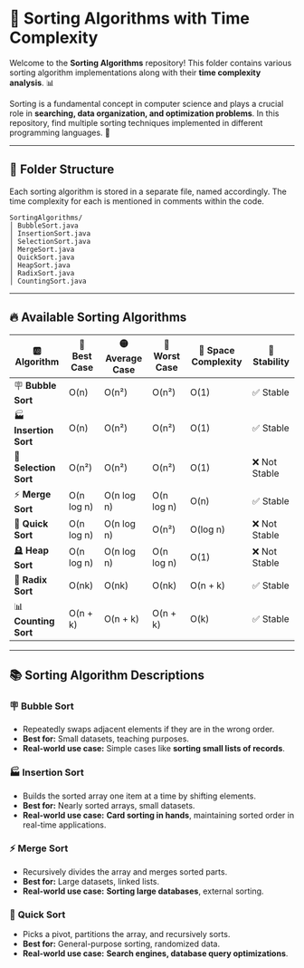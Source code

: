 # 🚀 Sorting Algorithms with Time Complexity  

Welcome to the **Sorting Algorithms** repository! This folder contains various sorting algorithm implementations along with their **time complexity analysis**. 📊  

Sorting is a fundamental concept in computer science and plays a crucial role in **searching, data organization, and optimization problems**. In this repository, find multiple sorting techniques implemented in different programming languages. 🎯  

---

## 📂 Folder Structure  
Each sorting algorithm is stored in a separate file, named accordingly. The time complexity for each is mentioned in comments within the code.  

```
SortingAlgorithms/
│️️️ BubbleSort.java
│️️️ InsertionSort.java
│️️️ SelectionSort.java
│️️️ MergeSort.java
│️️️ QuickSort.java
│️️️ HeapSort.java
│️️️ RadixSort.java
│️️️ CountingSort.java
```

---

## 🔥 Available Sorting Algorithms  

| 🆎 Algorithm | 🔵 Best Case | 🟡 Average Case | 🔴 Worst Case | 💾 Space Complexity | 📝 Stability |
|-------------|------------|--------------|--------------|----------------|------------|
| 🪧 **Bubble Sort** | O(n) | O(n²) | O(n²) | O(1) | ✅ Stable |
| 🏭 **Insertion Sort** | O(n) | O(n²) | O(n²) | O(1) | ✅ Stable |
| 🥢 **Selection Sort** | O(n²) | O(n²) | O(n²) | O(1) | ❌ Not Stable |
| ⚡ **Merge Sort** | O(n log n) | O(n log n) | O(n log n) | O(n) | ✅ Stable |
| 🎈 **Quick Sort** | O(n log n) | O(n log n) | O(n²) | O(log n) | ❌ Not Stable |
| 🪦 **Heap Sort** | O(n log n) | O(n log n) | O(n log n) | O(1) | ❌ Not Stable |
| 🌊 **Radix Sort** | O(nk) | O(nk) | O(nk) | O(n + k) | ✅ Stable |
| 📊 **Counting Sort** | O(n + k) | O(n + k) | O(n + k) | O(k) | ✅ Stable |

---

## 📚 Sorting Algorithm Descriptions  

### 🪧 **Bubble Sort**  
- Repeatedly swaps adjacent elements if they are in the wrong order.  
- **Best for:** Small datasets, teaching purposes.  
- **Real-world use case:** Simple cases like **sorting small lists of records**.  

### 🏭 **Insertion Sort**  
- Builds the sorted array one item at a time by shifting elements.  
- **Best for:** Nearly sorted arrays, small datasets.  
- **Real-world use case:** **Card sorting in hands**, maintaining sorted order in real-time applications.  

### ⚡ **Merge Sort**  
- Recursively divides the array and merges sorted parts.  
- **Best for:** Large datasets, linked lists.  
- **Real-world use case:** **Sorting large databases**, external sorting.  

### 🎈 **Quick Sort**  
- Picks a pivot, partitions the array, and recursively sorts.  
- **Best for:** General-purpose sorting, randomized data.  
- **Real-world use case:** **Search engines, database query optimizations**.  


